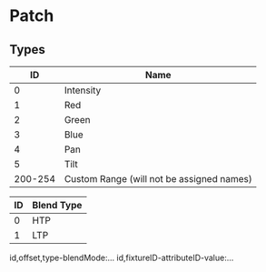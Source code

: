 # Patch
## Types
| ID | Name |
|----|------|
| 0 | Intensity |
| 1 | Red |
| 2 | Green |
| 3 | Blue |
| 4 | Pan |
| 5 | Tilt |
| 200-254 | Custom Range (will not be assigned names) |

| ID | Blend Type |
|---|---|
| 0 | HTP |
| 1 | LTP |

id,offset,type-blendMode:...
id,fixtureID-attributeID-value:...
